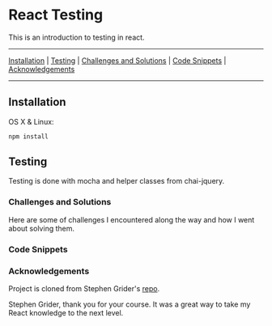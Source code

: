 # React Testing

This is an introduction to testing in react.

***

[Installation](https://github.com/chris-malloy/react-testing#installation) | [Testing](https://github.com/chris-malloy/react-testing#testing) | [Challenges and Solutions](https://github.com/chris-malloy/react-testing#challenges-and-solutions) | [Code Snippets](https://github.com/chris-malloy/react-testing#code-snippets) | [Acknowledgements](https://github.com/chris-malloy/react-testing#acknowledgements)

***

## Installation

OS X & Linux:

```sh
npm install
```

## Testing

Testing is done with mocha and helper classes from chai-jquery.

### Challenges and Solutions

Here are some of challenges I encountered along the way and how I went about solving them.

### Code Snippets

### Acknowledgements

Project is cloned from Stephen Grider's [repo](https://github.com/StephenGrider/ReduxSimpleStarter).

Stephen Grider, thank you for your course.  It was a great way to take my React knowledge to the next level.
